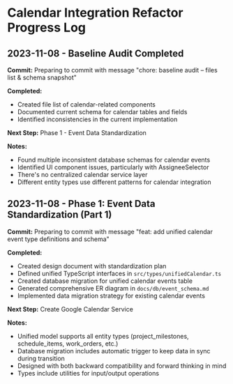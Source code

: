 # Calendar Integration Refactor Progress Log

## 2023-11-08 - Baseline Audit Completed

**Commit:** Preparing to commit with message "chore: baseline audit – files list & schema snapshot"

**Completed:**

- Created file list of calendar-related components
- Documented current schema for calendar tables and fields
- Identified inconsistencies in the current implementation

**Next Step:**
Phase 1 - Event Data Standardization

**Notes:**

- Found multiple inconsistent database schemas for calendar events
- Identified UI component issues, particularly with AssigneeSelector
- There's no centralized calendar service layer
- Different entity types use different patterns for calendar integration

## 2023-11-08 - Phase 1: Event Data Standardization (Part 1)

**Commit:** Preparing to commit with message "feat: add unified calendar event type definitions and schema"

**Completed:**

- Created design document with standardization plan
- Defined unified TypeScript interfaces in `src/types/unifiedCalendar.ts`
- Created database migration for unified calendar events table
- Generated comprehensive ER diagram in `docs/db/event_schema.md`
- Implemented data migration strategy for existing calendar events

**Next Step:**
Create Google Calendar Service

**Notes:**

- Unified model supports all entity types (project_milestones, schedule_items, work_orders, etc.)
- Database migration includes automatic trigger to keep data in sync during transition
- Designed with both backward compatibility and forward thinking in mind
- Types include utilities for input/output operations
